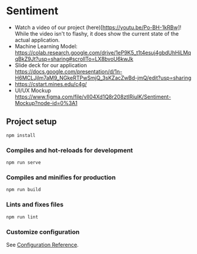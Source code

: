 # Sentiment
- Watch a video of our project (here)[https://youtu.be/Po-BH-1kRBw]! While the video isn't to flashy, it does show the current state of the actual application.
- Machine Learning Model: https://colab.research.google.com/drive/1eP9K5_t1t4esuj4gbdUhHiLMqqBkZ9Jt?usp=sharing#scrollTo=LX8bvoU6kwJk
- Slide deck for our application https://docs.google.com/presentation/d/1n-H6MCLJjlm7aM9_NGkeRTPwSmjQ_3sKZacZwBd-jmQ/edit?usp=sharing
- https://cstart.mines.edu/c4g/
- UI/UX Mockup https://www.figma.com/file/vII04Xd1Q8r208ztIRiuIK/Sentiment-Mockup?node-id=0%3A1

## Project setup
```
npm install
```

### Compiles and hot-reloads for development
```
npm run serve
```

### Compiles and minifies for production
```
npm run build
```

### Lints and fixes files
```
npm run lint
```

### Customize configuration
See [Configuration Reference](https://cli.vuejs.org/config/).
